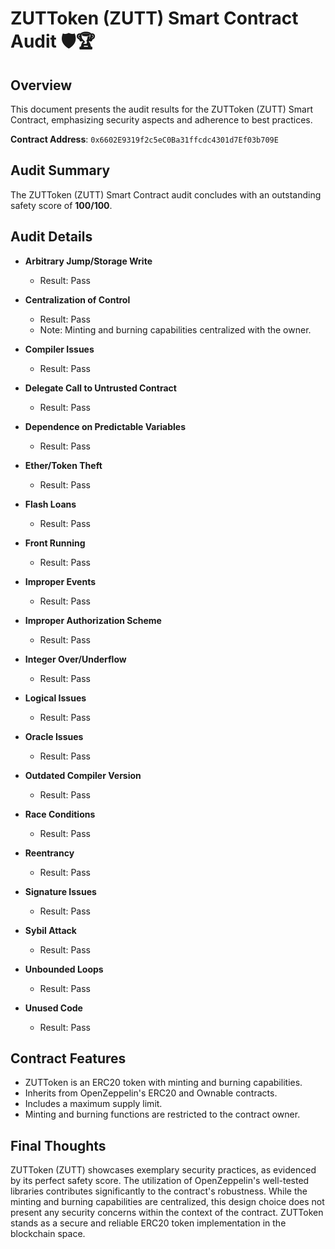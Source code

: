# ZUTToken (ZUTT) Smart Contract Audit 🛡️🏆

## Overview
This document presents the audit results for the ZUTToken (ZUTT) Smart Contract, emphasizing security aspects and adherence to best practices.

**Contract Address**: `0x6602E9319f2c5eC0Ba31ffcdc4301d7Ef03b709E`

## Audit Summary
The ZUTToken (ZUTT) Smart Contract audit concludes with an outstanding safety score of **100/100**.

## Audit Details

- **Arbitrary Jump/Storage Write**
  - Result: Pass

- **Centralization of Control**
  - Result: Pass
  - Note: Minting and burning capabilities centralized with the owner.

- **Compiler Issues**
  - Result: Pass

- **Delegate Call to Untrusted Contract**
  - Result: Pass

- **Dependence on Predictable Variables**
  - Result: Pass

- **Ether/Token Theft**
  - Result: Pass

- **Flash Loans**
  - Result: Pass

- **Front Running**
  - Result: Pass

- **Improper Events**
  - Result: Pass

- **Improper Authorization Scheme**
  - Result: Pass

- **Integer Over/Underflow**
  - Result: Pass

- **Logical Issues**
  - Result: Pass

- **Oracle Issues**
  - Result: Pass

- **Outdated Compiler Version**
  - Result: Pass

- **Race Conditions**
  - Result: Pass

- **Reentrancy**
  - Result: Pass

- **Signature Issues**
  - Result: Pass

- **Sybil Attack**
  - Result: Pass

- **Unbounded Loops**
  - Result: Pass

- **Unused Code**
  - Result: Pass

## Contract Features
- ZUTToken is an ERC20 token with minting and burning capabilities.
- Inherits from OpenZeppelin's ERC20 and Ownable contracts.
- Includes a maximum supply limit.
- Minting and burning functions are restricted to the contract owner.

## Final Thoughts
ZUTToken (ZUTT) showcases exemplary security practices, as evidenced by its perfect safety score. The utilization of OpenZeppelin's well-tested libraries contributes significantly to the contract's robustness. While the minting and burning capabilities are centralized, this design choice does not present any security concerns within the context of the contract. ZUTToken stands as a secure and reliable ERC20 token implementation in the blockchain space.
